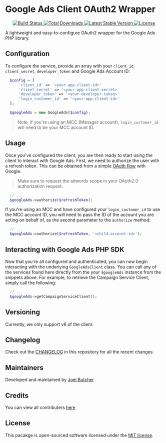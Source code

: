 # Google Ads Client OAuth2 Wrapper

<p align="center">
    <a href="https://github.com/joelbutcher/googleads-client-oauth2-wrapper/actions">
        <img src="https://github.com/joelbutcher/googleads-client-oauth2-wrapper/workflows/tests/badge.svg" alt="Build Status">
    </a>
    <a href="https://packagist.org/packages/joelbutcher/googleads-client-oauth2-wrapper">
        <img src="https://img.shields.io/packagist/dt/joelbutcher/googleads-client-oauth2-wrapper" alt="Total Downloads">
    </a>
    <a href="https://packagist.org/packages/joelbutcher/googleads-client-oauth2-wrapper">
        <img src="https://img.shields.io/packagist/v/joelbutcher/googleads-client-oauth2-wrapper" alt="Latest Stable Version">
    </a>
    <a href="https://packagist.org/packages/joelbutcher/googleads-client-oauth2-wrapper">
        <img src="https://img.shields.io/packagist/l/joelbutcher/googleads-client-oauth2-wrapper" alt="License">
    </a>
</p>

A lightweight and easy-to-configure OAuth2 wrapper for the Google Ads PHP library.

## Configuration

To configure the service, provide an array with your `client_id`, `client_secret`, `developer_token` and Google Ads Account ID:

```php
  $config = [
      'client_id' => '<your-app-client-id>'
      'client_secret' => '<your-app-client-secret>'
      'developer_token' => '<your-developer-token>'
      'login_customer_id' => '<your-app-client-id>'
  ];

  $googleAds = new GoogleAds($config);
```

> Note, if you're using an MCC (Manager account), `login_customer_id` will need to be your MCC account ID.

## Usage
Once you've configured the client, you are then ready to start using the client to interact with Google Ads. First, we need to authorize the user with a refresh token. This can be obtained from a simple [OAuth flow](https://github.com/googleapis/google-api-php-client#authentication-with-oauth) with Google.

> Make sure to request the adwords scope in your OAuth2.0 authorization request.

```php
  // ...
  $googleAds->authorize($refreshToken);
```

If you're using an MCC and have configured your `login_customer_id` to use the MCC account ID, you will need to pass the ID of the account you are acting on behalf of, as the second parameter to the `authorize` method:

```php
  // ...
  $googleAds->authorize($refreshToken, '<child-account-id>');
```

## Interacting with Google Ads PHP SDK
Now that you're all configured and authenticated, you can now begin interacting with the underlying `GoogleAdsClient` class. You can call any of the services found here directly from the your `$googleAds` instance from the snippets above. For example, to retrieve the Campaign Service Client, simply call the following:

```php
  // ...
  $googleAds->getCampaignServiceClient();
```

## Versioning
Currently, we only support v6 of the client.

## Changelog

Check out the [CHANGELOG](CHANGELOG.md) in this repository for all the recent changes.

## Maintainers

Developed and maintained by [Joel Butcher](https://joelbutcher.co.uk)

## Credits

You can view all contributers [here](https://github.com/joelbutcher/googleads-client-oauth2-wrapper/graphs/contributors)

## License

This pacakge is open-sourced software licensed under the [MIT license](LICENSE.md).
